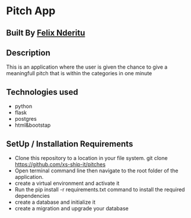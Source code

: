 # Pitch App

## Built By [Felix Nderitu](https://github.com/xs-ship-it/)

## Description
This is an application where the user is given the chance to give a meaningfull pitch that is within the categories in one minute



## Technologies used

* python
* flask
* postgres
* html&bootstap



## SetUp / Installation Requirements
* Clone this repository to a location in your file system. git clone https://github.com/xs-ship-it/pitches
* Open terminal command line then navigate to the root folder of the application. 
* create a virtual environment and activate it
* Run the pip install -r requirements.txt command to install the required dependencies
* create a database and initialize it
* create a migration and upgrade your database

